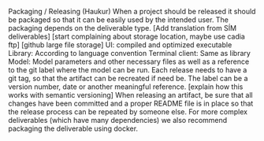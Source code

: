 Packaging / Releasing (Haukur)
When a project should be released it should be packaged so that it can be easily used by the intended user. The packaging depends on the deliverable type.
[Add translation from SÍM deliverables]
[start complaining about storage location, maybe use cadia ftp]
[github large file storage]
UI: compiled and optimized executable
Library: According to language convention
Terminal client: Same as library
Model: Model parameters and other necessary files as well as a reference to the git label where the model can be run.
Each release needs to have a git tag, so that the artifact can be recreated if need be. The label can be a version number, date or another meaningful reference. [explain how this works with semantic versioning]
When releasing an artifact, be sure that all changes have been committed and a proper README file is in place so that the release process can be repeated by someone else.
For more complex deliverables (which have many dependencies) we also recommend packaging the deliverable using docker.

